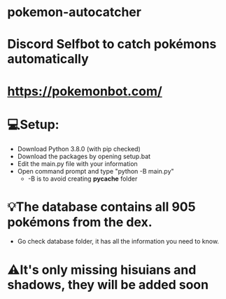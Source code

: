 # pokemon-autocatcher
# Discord Selfbot to catch pokémons automatically
# https://pokemonbot.com/

# 💻Setup: 
  - Download Python 3.8.0 (with pip checked)
  - Download the packages by opening setup.bat
  - Edit the main.py file with your information
  - Open command prompt and type "python -B main.py"
      - -B is to avoid creating __pycache__ folder
      
# 💡The database contains all 905 pokémons from the dex.
   - Go check database folder, it has all the information you need to know.
    
# ⚠It's only missing hisuians and shadows, they will be added soon
